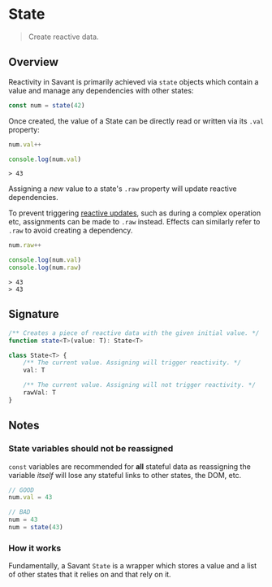 # State

> Create reactive data.

## Overview

Reactivity in Savant is primarily achieved via `state` objects which contain a value and manage any dependencies with other states:

```typescript
const num = state(42)
```

Once created, the value of a State can be directly read or written via its `.val` property:

```typescript
num.val++

console.log(num.val)
```

```console
> 43
```

Assigning a _new_ value to a state's `.raw` property will update reactive dependencies.

To prevent triggering [reactive updates](http://localhost:5173/core/Derive), such as during a complex operation etc, assignments can be made to `.raw` instead. Effects can similarly refer to `.raw` to avoid creating a dependency.

```typescript
num.raw++

console.log(num.val)
console.log(num.raw)
```

```console
> 43
> 43
```

## Signature

```typescript
/** Creates a piece of reactive data with the given initial value. */
function state<T>(value: T): State<T>
```

```typescript
class State<T> {
	/** The current value. Assigning will trigger reactivity. */
	val: T

	/** The current value. Assigning will not trigger reactivity. */
	rawVal: T
}
```

## Notes

### State variables should not be reassigned

`const` variables are recommended for **all** stateful data as reassigning the variable _itself_ will lose any stateful links to other states, the DOM, etc.

```typescript
// GOOD
num.val = 43

// BAD
num = 43
num = state(43)
```

### How it works

Fundamentally, a Savant `State` is a wrapper which stores a value and a list of other states that it relies on and that rely on it.
